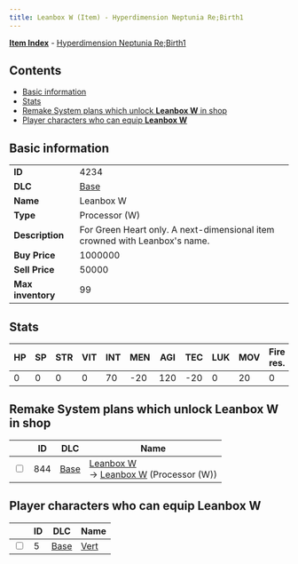 ```yaml
---
title: Leanbox W (Item) - Hyperdimension Neptunia Re;Birth1
---
```


[**Item Index**](/neptunia/rb1/item/index.html) - [Hyperdimension Neptunia Re;Birth1](/neptunia/rb1)

## Contents

- [Basic information](#basic-information)
- [Stats](#stats)
- [Remake System plans which unlock **Leanbox W** in shop](#remake-system-plans-which-unlock-leanbox-w-in-shop)
- [Player characters who can equip **Leanbox W**](#player-characters-who-can-equip-leanbox-w)

## Basic information

|   |   |
| -- | -- |
| **ID** | 4234 |
| **DLC** | [Base](/neptunia/rb1/dlc/1-base.html) |
| **Name** | Leanbox W |
| **Type** | Processor (W) |
| **Description** | For Green Heart only. A next-dimensional item crowned with Leanbox's name. |
| **Buy Price** | 1000000 |
| **Sell Price** | 50000 |
| **Max inventory** | 99 |


## Stats

| HP | SP | STR | VIT | INT | MEN | AGI | TEC | LUK | MOV | Fire res. | Ice res. | Wind res. | Lightning res. |
| -- | -- | --- | --- | --- | --- | --- | --- | --- | --- | --------- | -------- | --------- | -------------- |
| 0 | 0 | 0 | 0 | 70 | -20 | 120 | -20 | 0 | 20 | 0 | 0 | 5 | 0 |


## Remake System plans which unlock **Leanbox W** in shop

|    | ID | DLC | Name |
| -- | -- | --- | ---- |
| <input type="checkbox" id="rb1-remake-1-844" class="trackbox" /> | 844 | [Base](/neptunia/rb1/dlc/1-base.html) | [Leanbox W](/neptunia/rb1/remake/1-844-leanbox-w.html)<br /> → [Leanbox W](/neptunia/rb1/item/1-4234-leanbox-w.html) (Processor (W)) |


## Player characters who can equip **Leanbox W**

|    | ID | DLC | Name |
| -- | -- | --- | ---- |
| <input type="checkbox" id="rb1-player-1-5" class="trackbox" /> | 5 | [Base](/neptunia/rb1/dlc/1-base.html) | [Vert](/neptunia/rb1/player/1-5-vert.html) |
